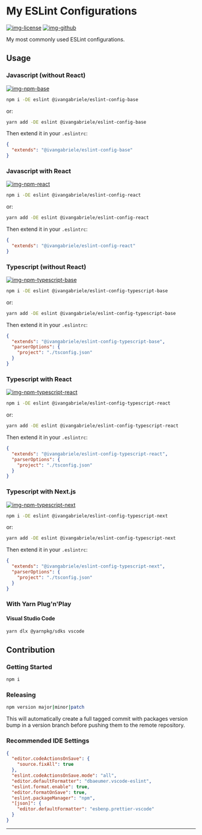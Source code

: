 # My ESLint Configurations

[![img-license]][lnk-license] [![img-github]][lnk-github]

My most commonly used ESLint configurations.

## Usage

### Javascript (without React)

[![img-npm-base]][lnk-npm-base]

```sh
npm i -DE eslint @ivangabriele/eslint-config-base
```

or:

```sh
yarn add -DE eslint @ivangabriele/eslint-config-base
```

Then extend it in your `.eslintrc`:

```json
{
  "extends": "@ivangabriele/eslint-config-base"
}
```

### Javascript with React

[![img-npm-react]][lnk-npm-react]

```sh
npm i -DE eslint @ivangabriele/eslint-config-react
```

or:

```sh
yarn add -DE eslint @ivangabriele/eslint-config-react
```

Then extend it in your `.eslintrc`:

```json
{
  "extends": "@ivangabriele/eslint-config-react"
}
```

### Typescript (without React)

[![img-npm-typescript-base]][lnk-npm-typescript-base]

```sh
npm i -DE eslint @ivangabriele/eslint-config-typescript-base
```

or:

```sh
yarn add -DE eslint @ivangabriele/eslint-config-typescript-base
```

Then extend it in your `.eslintrc`:

```json
{
  "extends": "@ivangabriele/eslint-config-typescript-base",
  "parserOptions": {
    "project": "./tsconfig.json"
  }
}
```

### Typescript with React

[![img-npm-typescript-react]][lnk-npm-typescript-react]

```sh
npm i -DE eslint @ivangabriele/eslint-config-typescript-react
```

or:

```sh
yarn add -DE eslint @ivangabriele/eslint-config-typescript-react
```

Then extend it in your `.eslintrc`:

```json
{
  "extends": "@ivangabriele/eslint-config-typescript-react",
  "parserOptions": {
    "project": "./tsconfig.json"
  }
}
```

### Typescript with Next.js

[![img-npm-typescript-next]][lnk-npm-typescript-next]

```sh
npm i -DE eslint @ivangabriele/eslint-config-typescript-next
```

or:

```sh
yarn add -DE eslint @ivangabriele/eslint-config-typescript-next
```

Then extend it in your `.eslintrc`:

```json
{
  "extends": "@ivangabriele/eslint-config-typescript-next",
  "parserOptions": {
    "project": "./tsconfig.json"
  }
}
```

### With Yarn Plug'n'Play

#### Visual Studio Code

```sh
yarn dlx @yarnpkg/sdks vscode
```

## Contribution

### Getting Started

```sh
npm i
```

### Releasing

```sh
npm version major|minor|patch
```

This will automatically create a full tagged commit with packages version bump in a version branch before pushing them
to the remote repository.

### Recommended IDE Settings

```json
{
  "editor.codeActionsOnSave": {
    "source.fixAll": true
  },
  "eslint.codeActionsOnSave.mode": "all",
  "editor.defaultFormatter": "dbaeumer.vscode-eslint",
  "eslint.format.enable": true,
  "editor.formatOnSave": true,
  "eslint.packageManager": "npm",
  "[json]": {
    "editor.defaultFormatter": "esbenp.prettier-vscode"
  }
}
```

---

[img-github]: https://img.shields.io/github/actions/workflow/status/ivangabriele/eslint-config/test-and-publish.yml?branch=main&style=flat-square
[img-license]: https://img.shields.io/github/license/ivangabriele/eslint-config?style=flat-square
[img-npm-base]: https://img.shields.io/npm/v/@ivangabriele/eslint-config-base?style=flat-square
[img-npm-react]: https://img.shields.io/npm/v/@ivangabriele/eslint-config-react?style=flat-square
[img-npm-typescript-base]: https://img.shields.io/npm/v/@ivangabriele/eslint-config-typescript-base?style=flat-square
[img-npm-typescript-next]: https://img.shields.io/npm/v/@ivangabriele/eslint-config-typescript-next?style=flat-square
[img-npm-typescript-react]: https://img.shields.io/npm/v/@ivangabriele/eslint-config-typescript-react?style=flat-square

[lnk-github]: https://github.com/ivangabriele/eslint-config/actions?query=branch%3Amain++
[lnk-license]: https://github.com/ivangabriele/eslint-config/blob/main/LICENSE
[lnk-npm-base]: https://www.npmjs.com/package/@ivangabriele/eslint-config-base
[lnk-npm-react]: https://www.npmjs.com/package/@ivangabriele/eslint-config-react
[lnk-npm-typescript-base]: https://www.npmjs.com/package/@ivangabriele/eslint-config-typescript-base
[lnk-npm-typescript-next]: https://www.npmjs.com/package/@ivangabriele/eslint-config-typescript-next
[lnk-npm-typescript-react]: https://www.npmjs.com/package/@ivangabriele/eslint-config-typescript-react
